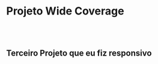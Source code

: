 <h1 align:center>Projeto Wide Coverage</h1>
<br>
<br>
<h2>Terceiro Projeto que eu fiz responsivo</h2>
